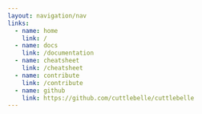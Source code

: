 ```yaml
---
layout: navigation/nav
links:
  - name: home
    link: /
  - name: docs
    link: /documentation
  - name: cheatsheet
    link: /cheatsheet
  - name: contribute
    link: /contribute
  - name: github
    link: https://github.com/cuttlebelle/cuttlebelle
---
```

